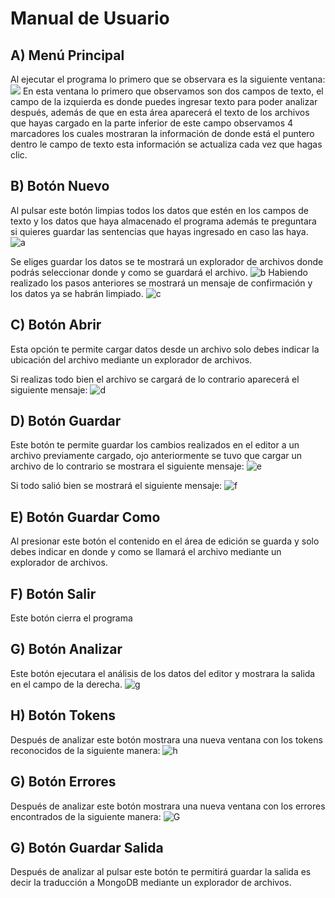 # Manual de Usuario

## A) Menú Principal
Al ejecutar el programa lo primero que se observara es la siguiente ventana:
![](https://lh3.googleusercontent.com/pw/AJFCJaVZsax6MN5hK90fXjtohl_PiVGtlAtBpOhXQ85GXA9BJBWssLXmlE6S_9nxyRouUWl84-QhFfIGML-Uf91v0D8ZT0_U74iGuNSky558jGux-7GTy-va7SJZ8zZBXTQYR_TjZ5pcKU1M8w_z7qbvfFFAOJxUFXvJaBk4Gv0m8IBOmUlSaoPvkElb35n7ydEOWUegR-xLqNH4Wg6rO2SUJB-R1M5WWAwtVylHIl_gIjkYh5bls7Lj4Jl_afDUjRrFPeuxvrpXZwRHKHIXmORJ_ofhAdgQYlW7JaE8HjKDh-Iz3bBFPq_gkdXWWYfsuz4Q2c6B40WKL1K1821t57k35y9oAUKMxsu5dI2hhvcxttdF3PqD2lVuMnMAokOxdvdCv46V-dgX5DsctJtv3lxjQIgIC7tTWip2EkqoQy0gspoUB3wBO4L3E-r_aKrmhDfu6tpw-c5nxIH_jtYpD_gHG3TcdsxzCnUuO97kFh7JUrJBQYkTpKEXenfAXJC1zeVMOmTL0c5_qiNMGiunBUvinmtjL6_0V6Hp_tYqZjeYNkMDNXQpzn0MGjC9QIoARFOnfsxL1D0uNnNkegX17iXfRJoPflP8P5e0TmwoMIl0iuThn3P7C3zPTZvt3FRGfBYXX6wLH76PzJG9DSHw8gsYnpyWmL5I0Q-I3YqPU9z0q_XsBXcvzguAH56ir5EdSIxh9Dp7T4CB8LIsSu-Hisphe848mW716WqHzCZS1p7DpeJUjRjLL9DhO3X3REDeNu7Mn7bjT4C9HMfTuMMmACDAESlFEjErn7fA2jJAyCo7LsGC1fPBoFdZRXe6QnHR-M7BEQ8fcu3B8DlOyCpHBcjq2NtB--zC8Nsk3CDNySlB8j4vnBcbrWIj8KwzWJmwWRmWr5Y6LHJx5GrBmw-fLxy36y7xpJaAzyFdJbfrx1B2vTSyhiYdued1d7ucJPdE4XkkxT4Pj-WkanrTdItpgB0zdHNXphxK1xfs2mq_e0-vze4OoeevKefl5p-xjNy_MM5qwRbrlES1SRnXldfB7OWwD6nOQeEp0fCbwTQ7MFI=w383-h204-no?authuser=1)
En esta ventana lo primero que observamos son dos campos de texto, el campo de la izquierda es donde puedes ingresar texto para poder analizar después, además de que en esta área aparecerá el texto de los archivos que hayas cargado en la parte inferior de este campo observamos 4 marcadores los cuales mostraran la información de donde está el puntero dentro le campo de texto esta información se actualiza cada vez que hagas clic.

## B) Botón Nuevo
Al pulsar este botón limpias todos los datos que estén en los campos de texto y los datos que haya almacenado el programa además te preguntara si quieres guardar las sentencias que hayas ingresado en caso las haya.
![a](https://lh3.googleusercontent.com/pw/AJFCJaVgHbyJ-O_v-MUYLS3bEL5Jyg4tCYOPSAnS15UHKpGcb7-HrgzT50ZkxqPgddcmdEye4kAqltzCIL5fWNFL8TwYkpXHZIVyl0HlCBtEV7Fw05shRb0LiOVn_2TlfHi-2DL4Zi9YmGNIspVgl6L5NUIRzYY_bZuWdFSJNxP1gM2RE6Bso4OJ6Lpmtx_9GqRWHzXpOQnJTX9WlI9WMAVYvKFltXsu8z-ydSA5dWOq3FNWJ1JVQdZBgLiA6zcmugEnsQUhmcTfI85nfGaY8u9Khcmflr7rdsOGAb4MjYsMuiC7tXlhC1ojXFEdydMsBsUuz_WOaL31QzRSlR9r2uduWW2i7e7Xoraa7R2J4haQGoN8sllRsYHZu3lRe5Hp0jxFzGQn3T4JFtVfhVBpb3e5bGIRtDKdG50MjVL5FI2pq9NFTugf4bzpHTkkHxXoU7zYKSd-aom_MlSi404rGWs0s5QITVNH9I_ZCEh5fL1if0utREy7m4puwAnBWxoDlMwNQ1I3ZkYNLzvxt9G2QvTLACkjDiD5QCWTxwq1Z8jQDuwYLlDHlOfLZNobC7BJzTYhTwzY0WzC2jB7iuFcjkwNF_a9M3wNZ11J7YG6K2JJjCV8KLo4RYuyMEyHJAEygIImj2uFIltzY4GPBjiiqyI5OFBxMX6Dkzch-c2phLj66egIJUOP9r83xTJauIzQ2VC-OdsiTnaD1Zp41IIDMa4KrEl-DZ7NewBcPhbHxyRy-7AWHbhdV99SPUVACufYeK3zIAEbaklHWZXmEa53z01QOzoR2PKaNIjGFno7PX5me-obxEYp04xk-hYsgyX2Wfzoj_auq5QwntdLu-Xp1Bv1ipgA-O5cF9HkfV5W6boa3CWLhoxkaFB7lnpRczmI157ccj7xKrcgiltYM3XeBKy3rN5TWF10BoV4VfSD8m2uPcd9GpEXFuNlNwDid4qsZL6V1-35SDtykRVlIogX8e_O6st4dQ47FxAbOZ71pnKRze9N3zkssp0dhWGxjDIfukEKLWNBnZ7ofNF3kJLe6bdAxOKMzDDCg1MUIHtxXDA=w1771-h938-s-no?authuser=1)

Se eliges guardar los datos se te mostrará un explorador de archivos donde podrás seleccionar donde y como se guardará el archivo.
![b](https://lh3.googleusercontent.com/pw/AJFCJaWZrK4PKyV6Xyzu1Kmo-jW1wEBPDLRTcvtam9LVgpg37AZM6WnH8jx1s7MZLTbKh2MKs01cWGiMpHPYHA9WmfpkkTVavkgJNA76yLNU04qOCnEDAfrOiO7QjVe8ueePRCjH0EAhNL36ZFGJQWAkNvELlK8_G9gPA4UwPRSHvoN3RXonlcjb7L4iDuoYPMRzj1sTJffX_Hn4RevPkERh6mFrxBCpgm2vW6Pnbb7Dp5BGon8zEa0VyKlfxOeeNJE1XxwifyEp1JOyK0AVE-DZkMRFNflr55FhB4lcsZk0W1vVtgiBFU8eyVw1VHRiw5HM--S36op_Nnnws98S19jwQRKyTfVFTn1JtXV2RsYOnNPVijU0VnXqvjFOfic6FCnTiGqRE7ePYKS4KUYaSxFF1VWS9EGb3giqrDEQ-CVaI-_Pmshck1jbxP8IVEbdMCYZf1WkfbiayZLd-qaQYcOJU3YCoRVHlRzrPqs_-WREht4UZmiduMFywbPcLZXGsxqoY-xxzOREHCkthWD1mOIyEKIel7q2eeX5r0kdhCs6wVQA334X8zVfXuwbsBtMUUyYQuZ67UPT4Dyw3VCFn8jucd4Jj3ePXLafY7vSqjhXxEOvHdhyWNaoj8B4kzdobJZxKLD2XYHIWRvNtSu_IrOVtHpjcm1Z_iFLUBIRJQgStwYahOrqlI_sHM1Ri7DqKN-sEjnLG6p0Oz7O1U2DdPFOje9m_Jc-Bt1sifKRKYOABjqqwz00diky5KSEV5LnIPK1iCEWyKOsxDbpeTb_sidmUE5aUl2bGlHTW4QR7-S4pA4mRXXsb1kntCXToWevmIqiFJrVxu8rqjAqdOx9vQfvsDLTugHnY9iyCNeerNxiGttqaHLtdjshODkWcrP3f648lZ-dTtaPRBKfv4d8XXdIGOcFNhg8cji7kF-qgKPis9kZoA8VYQkIWWWy1UnegK3vZVtealxAWULWGxu05qsdWXubp1_LBKcoNg5D9obPYPej470JvMVhplPyX1_FYqe4lyETcWMg5tDMG6_yTvBILQBRZXDQQAchM0h2oZg=w943-h591-s-no?authuser=1)
Habiendo realizado los pasos anteriores se mostrará un mensaje de confirmación y los datos ya se habrán limpiado.
![c](https://lh3.googleusercontent.com/pw/AJFCJaU4jG6ld46hnlYpQaCT4Wj1Yw9Q_3Jn2IzpDKloqvsfcQjuuAc89JphTI_pWey9HOtV6yo_K4TKPtopjy7p-RvZstBiCpMjASJb4sld6yNeFNtGQVM805KoU4nwXYafG4Jo8tcYCNcQUdAfUtu8fEm62LGXSSZcrRrj8bx6Rj4nJ0Oi9MkJaa7KVAqa7XpsWC1WTgeGcaJcwufCRI5pfADOJfQd0NQAEX3YfhPX__-yvz3laD3HY6EckqD_X-kR5JY9Fwmyf7JC1ahy9rBJ9sZbaKZDoDrX9qw6zSMEJgapb7ikNDk3am24swoROAFPeQBHiF586haqR5mIe67c36hbEzL_HUf6uQFGUjBDcCTgnlU4fyxhcko_2Y3uxqbfmrL8bbtsVQyOLalVS6XlCyKhnstn-2lWEXrcHi5L2uFgNLXyf8KmmQVVWtqzJdaujOvEwoca-dp6kKnrnRyD-fAYN-uOWpnMEr9F6Vf59x-3R6vln7Xll3jTTAV83luxmsj8pP1L5Y4Js7Tsi-4Jg1nt0i-jOLUJjWpM4UT50N4KhCZMAa1Z_-N-at9e3qti8vLmlqedfD4fChaQj9qA--yG_B611gBsdK4DenyPdPwtHfJyOQflGsL3VD5g4qZpJQ-T4NIZ7M2Q6kJPKW6079Nw2N6xHam4jSEyE5K5OQL1d4i8pcvAomFNAPqzgS01qC-pqbDJgamesSleZ3ffc7LE1ewzQOFyje0D7k6IRuma-Fa5BGmZU9j8zm0eQjIaV9IQL_xZQdduCPlA7oGGyCvyg6ahDKBKJ5cXZ4xDc8W9Pum1XshO9ZKWYh8PcpLfFWFA4Dzt47FT0tzTwJgoLkky6UMV51pBNSI3wy8qwtH-WJOOT2HFl3TnMNynzbiJLUDhhzi0sKK_FbBkp8-Q-3XozloE-fZdbpqhaqCogzvENoeRI2AHET21NEoMhXbgG024_NULT-sNyCj4bzvDAKMCleAHeyAcLMp2MeXLGFmJkwig1RWhd_jLV3GAgYMbPZgkL-YbW_TMxbQnHisyVzpA4L2fSPhBx9iKJ3Y=w838-h541-s-no?authuser=1)

## C) Botón Abrir
Esta opción te permite cargar datos desde un archivo solo debes indicar la ubicación del archivo mediante un explorador de archivos.

Si realizas todo bien el archivo se cargará de lo contrario aparecerá el siguiente mensaje:
![d](https://lh3.googleusercontent.com/pw/AJFCJaVqXJxFA4Lw974MrG-Ua8I6qSltFBz6aaDLNWsTB0rcbI1PoHUjKf_vA8mWf4Ynfgur3KBaV7C__lAS1hGsxt2WlTYL6xcucTCd9lUI4tjBSwbT-waE5-pduXiYWoKJqK3ONzvdySZbfXmn2PWDB61pWKevB5FMBuGSLwwtPCmJQCddkuizqSELtjvApCY7sUPU0_uJe3Ij_a8k7uhu9F2upoTpSZ3LXQKmItTxe4jzps6z8oBevgU2kSRa7nr8FGeMIChUG0pYQmsJkViIy5iBrDRJU5SkuIaQreKpLbud3gbpX4mIZS9DVB4Q2btXaaxExhpqtAuHWP-5ptON-dGJAo7pUDujIfWWoU50MZYli-c-S3uhv6H9jN5cIoJuF0Yk0GMRN0FhEctjcyxG9aJ-oNLxjlJKIri-aa7H9Rise9IXa-Olk1d7-ja-lWoaK1F1WjUSo88-RIN8uawHdl3uWsdaK90-dapirQOnQgmzJECASnWVZAqPpO4BVL_W9khvnu54OikjL7HJhE9b-kQkOn8LDEmfB3FudAhoU7sqjVlQgpN9j56Alt63lU0vZkU6iwenFIZ0lq_lO7SULqNfZ_Qr3D6f8VCBhf3-8_GKkYdQqAasrD13Vw7_oyTu4PjfWE7jZyc6eMtkVyJ9rUQ4g2NQZ4HOE0hZlU3zXSnv5MZC1WJTOorxqGrvvOyi7Asg6YCvGEWhEc6fpiZFRSoqpGUqGUhGbpY0lX5N9CBHJMM90YyB0_u2brlN2jGblbp58Cy5UYvBh8Ai7LYP8Qr7cFyhSeK4rBRiwGH30Td3b7C5z2hvw43bhq5vjlxdUfUtDxvEOF79Bz9Vf5JtLZ3l-HC8LhwJedtLFLN9y2MD8hg-R0NQedHLsGs48m8c7_UU0ehuI3RF-L9bhFD3hYNKffiKPzZMcHlAUxn6fIpIUm1A7VwYvyblxwbtqCGo9ZKL4yd21yMmMDYMGG1dneuV9lu-zDLQWCJ6Tg-lRBJGWeBazUqcLmNkZOruzM2KH7ollN-mH-zs_I5oLOb_5sZp-rplSJw9_CbiGnA=w302-h217-s-no?authuser=1)

## D) Botón Guardar
Este botón te permite guardar los cambios realizados en el editor a un archivo previamente cargado, ojo anteriormente se tuvo que cargar un archivo de lo contrario se mostrara el siguiente mensaje: 
![e](https://lh3.googleusercontent.com/pw/AJFCJaXHLgLARIjl6HtFs3DKp0qqyiyChZEz-Y60lii8Lt84YP06TIQFNucIoHAWHyJiPLcEgD4rfiRHfmZ4eStDiP3tYj_yWic676AAqmHSd4vdCU-PG98R5oFr2BBImB9-PRsUXpICz6T26zG4v5Z7VEM5YUqlB--6rQlv371ohzefWIYO-csVGaFrsew17_n47a0GmlU6Eex-uYKL4ins3mi8TlvFW61PJLo7XRzkdQ4HHGjNnfh1XKTwlfd8ocKl8Zc-sqLWy4mOvxcQ1JjUx7L5tT7RxaNyWxfBSJmaw7-dButndBoHm5XxWTo9cbzTkNDdG3rESpHHGj5WkvcuQ5bjVAEGGZdq6O4YnhuVWcwBC0i0tVXk4OsqfTosNI0LSqI4YxtUanfi-5jXkzRdwztMSSEaSUMhLknZQBMNOnuqr5tqxt2QySPESnSS7OxnmEund24ER64JdQr9-2MOJdYsPRNusveGMwBm1Y56oVnTL1CTy68VXwjMhCg1L7GHTSQBI5giD6zQ8vLS3kfsJEeOwsvaU1r9KqCgUCE5sx8blbOd5QJtWGkjtRr2SXUe3RzbQMHuP9NsY35CJm-mlSn6iGpFcl8xRbDQE1Yg757Pn4m_sXSACxnwlRLUOh7LFW-sY9BbbOZjgnh-2XnpaF6CiKoc9pKNY24Pa_YPhy7lLdth_S7OI-HnV5sqvZe9YR9CcFJvnhWp7MzoPTzuXI3EHJ0vyVsvg0oO0Xw46mez8s6Yl_cvvdO9xim4ig1KqV26b4vvDlmJRYOqRr3YhX1N57DnB0EQZgJKmZccXAJvseugRml0-Er562Dw5gVjNTuuAk-iAeEQxjCIWNRvywxtWYnAhcRAQ_hW6mYYIFkO66z_C2nDEsLyfvZqlqHGlmv6con64CTudODE9MAC3-f83QKWVNfTbjT2s_vFS8jeeQAjqpMybu5WPSvxXlcwz_C66_jbBupldslKL2p_1-rU7XNgWkh4ags4S4q7DnXbCdFQIVPfFypwB99MIuD-U7Dn-4UY9GA95aJhYiDIuuEjKVj8PxYGlmz8r4s=w355-h212-s-no?authuser=1)

Si todo salió bien se mostrará el siguiente mensaje:
![f](https://lh3.googleusercontent.com/pw/AJFCJaVMiSYicmmOm8euOTGKGJbZMWbK8ZfX0ACuNCZOjDO3YCVNxUdsXIJ0LubRa6ysd1AOyCQlBkA3zyFz1sItJbDqmyDnPcuv7AwLimG1Pq35nGs_4lKXRAs8N-kBkeZ6rgFQwaO5oi143tFKEbNjCrCaENDoeW1ZKulu9fXr4u8RlK3XqpvBcyFjFTBw5NhDoalCZRuqtdb9KCIWbN5Duvom6vHIysXGwA-sNc1RivZ9HIbXUNLnvQxjej-4ADJZ2OpbTedCxr8578zjzHRv9jUUZiiDObUgj6tRg-mTsdh5kyF6U2EUdF93MiaGSSwT_ocXYW_4bt9SAw6WEazDXjRfLvqT7qj-SOf3Wz8T0Jb7gTlV1T4iMrj810zgvkqEDoy-u7dIqmltc87oNbEVTAQiZJBGyp_mmDOvGScwMekLy1RXZF_p0sgrVvv1zXdb8GmSqIfTIPmVt2Dc16OzCJ-nwlEuXvdFhgsfKsCHZJVIdY2YYn_pVq1FW36OBPel4YGwwSTPdb3xzOdyLO0hnDeYdEjUdqD188KZoXsSoNyO7k4hln7Ggks30J3xCt7zOOjVtjRUfngdIh-27ddcRt09Xsamker_ElCQ2AP-IZ-Lpmk8zb4OTJ3mJTjMZMbSP_ch-XMVbM7D74TzTVZX0_DC-vY_7X8KRLLbzBb-Xbjfmpblon0ZWT5rXpob4WyV7YwFl3KsOGw4ahtOLUmuG-h1njEoSSoIDVzgG_VQOcymfwEA2wl8zrSy2DhAU7gfT3YQz_YH_HNy5MYxQ1omya_WPlW0pdpifTAAeqJXJPaHOSLLxWVsqfyvcWKoEfH5q-N7NEdPkxtIUMoIwooOXJPfaHhFbzmuX8No_wt3U2_bLEcB8P_OuJrbgc0zBPEbcGKG-ceFeN9VXyOsxRWi3F3HdsVgEvpIyOUTRBX_801Pat2f7sgPa1z56YbxX1lGNo-NWsNmKO2zjx6TS378VHn9-30DiXdimFfOhdOqhX5T14Nba7SX3PPZEF-tv6TI40ueCc5V3JoC6XNXdN6Hg8ZFelNooqkoCjLxFIY=w323-h201-s-no?authuser=1)

## E) Botón Guardar Como
Al presionar este botón el contenido en el área de edición se guarda y solo debes indicar en donde y como se llamará el archivo mediante un explorador de archivos.

## F) Botón Salir
Este botón cierra el programa

## G) Botón Analizar
Este botón ejecutara el análisis de los datos del editor y mostrara la salida en el campo de la derecha.
![g](https://lh3.googleusercontent.com/pw/AJFCJaXFuswDihwPXCGvLS6pg4du_aqwO4Ml4D18aT-lQ6qNKs2x3pCorj46uRunTzVjlX0S5gh2w4nLpDfXp87GAzLI_k43VoMve2PuKJG7zVD6jlyEouWOm34_Zk0WeT1lzARk_twJezC71Zci-3wwzVsPehqMLC4bMIcS0FeE-cE-l9orvbPDRB-3if2Di0_qu47516yVY_77W4D5GQ-rNNTyqACRbrx8VaOuHq7JfW_c5pRIA_T5bQrnRMLjdnF_BbzSV5V4OXBj7EeSva2ZUXbt4YomZlNBJqQMGPz-_x3rmWSxskCGvqzPAoIkW5Q_aSGAyst8fG2_zeNmYRYDb5lT9I-tcA4fPyfaq-DbAPtlM6idlZwGbwoRU4i1WlTfayxNaQ6xDFGREw671trBzzxRMWVBqnm6UIrtp9szMv9VJ1Z7NaZq2gIVIUYj2QzXhAPL2yytCKISU5URSP-PHtGgEj68hb7sbJavqhTOdG3UfLpAWqKaKbdcN3md1iQGrr6O7pvWdnD8QiZhGsfLHYr2j0bwgB4udTJI4T58k1hIQr9Y2-Pd2S9sFyayAbsFCxuvV4BJozL4jbmpAuCZeKLnOvCGd1XmpOFKGPyCivB0JjHQiIeclnRCa6IE3SN6CZX-6VwJZPuapRkNZwTYaiuU-jOQ_PmM05MIY3i7sYrpTLMeKwZAvmdtNe3CMP4GAX4KLNxoAaS0WDS4VpF7_rwsgBs8LsjZyGqnjOkE3a-ws3VQx8aSv6XLm3DnEsFeXqGT9sMLgQ-O5k6HkbivFpZyM_wQPzqdpUO_5TzwdLwBUqA1V6PAXCTv5FuU6pH4nnLq-Ci5ej66IqNSWDM9Sm14hCd1Yq1Wc_0u2wxBtHOPXvVfDagTHgMjbRh9M8FbSTKuY1aRovO37Q2FkcVb1QNEWBAgmh7IggP4te-HYsrW1FoakZ7CBc2KIrl_DaqZeszXT_2guMx4Cf6Dqepl534XFiySi8m7hR5YlOQ5-I9n8-arURPfl7xvlovkK0eRZx99sdK9skOnoibDKoumVOnyOkgoezp4yKGC_Fw=w467-h249-no?authuser=1)

## H) Botón Tokens
Después de analizar este botón mostrara una nueva ventana con los tokens reconocidos de la siguiente manera:
![h](https://lh3.googleusercontent.com/pw/AJFCJaVIdQ3qtJ6AAEIFWtc6skXebhcUGtdnFK1BQ1Cy2HL_32PzpYUD_JokKAe_5rzWUmc-9Dj7hcksoKYmPGVjpaJFABc_gKqZHnTc_6uDOX5uwYTr6oPiUR7rmmfLe_RanOfx2LgyfMUsxvovxlIBjbsp-GgSs1yzH2nz54RxAWl0-XXRIRizRBPUm76nEGw0JeqkyfoobEBkE8dnH4shsWuLe4OgNqJ5BEJK1_TfzkDdmMa5rSs1VjeYynYCi5kTpV2ekE4nicB4EMmjM-_RzxAuoTvtmzFdUtu525bXTT2ox6Rm00FsgUq9E80xCruaMeCY18Fy1j2c6Oy4xUQAeYGTe06SvQZLssPsvEBkjyZjBjgkawFNq4-pXUyAJ1mqoklXzav18vy9a6IcAG-sUp2b9wGe1fcSARW0bwNyruUxyAgAXEA2-COs0fVyHGGQLh9_h1-7Jufi0DbN0h_GeE1HU5iWAl0Fz3f-bYCKzN9i7nP2xrs3LpPkxDJWi6STu_y4n41OR8Qd3lhbNExRCyYAWFxaF6kYJqXFHpgQOba1sa5QUu5r7-DqUNcyKpo4c4NmTImg9zw2opU5rXbNx2Y4gzZkEwGe1B0SwdGf_99TQuwbfqXjE6DcqSB-yGERmoFVu3W9EoNPMG1AHI6GKCoOKSVTR1feTnn-QpCBSvVmIYlpvSZ8I0Cy2tieqCThWeOaqC66tqXTdaHCwZk73znewxEDZXRV3JV9UisqMSOYvPckcEHB7_5ebTJUiLdfH1BSdsEOVIOEfRzjYKzpBrtv-BZ8QzOx5_OHeonE8xqvorxLOT1DqLylonu9LNSLzOGfaWHJ7qJvW8KqIVLylwTufnF1W5sGQBk8ErS8NPgrMnAO_wydnsUkVEhtRKeta_UsHWIiN568z9UO-JX7Pp4F04bDhFOlEKJPPbuqZ7tTKfAv37jbyKjOmCCIygpENvSZYDyOwv50fJRjUYFG6bXrtJ9n9hKQ687Hp1i0w3ndO983Os0UDYNXaEWypW-LzassygJpoSPLD9iOEWG5WOsMIHx1_jYLiR7N3t8=w248-h197-no?authuser=1)

## G) Botón Errores
Después de analizar este botón mostrara una nueva ventana con los errores encontrados de la siguiente manera:
![G](https://lh3.googleusercontent.com/pw/AJFCJaXxVPE2u_Vzb1XhUCCsI8bQctMzYiAlqYf_ktcLlfLHVDtzh-8pLnpFwMK6qLZILFYM2Ap2VtcpYjEtwjV5jGE51pH8jGwI1UWiOgXg9IEJ2D2Nj9NV3t9gEqasBjbB1fuqWWn_fDvsGDTM1TkXjsUW-WXcdlrDG3_CPQnBNSLMOrja3jDW6wOVOO_JkWQcS_khrGspMlh_4SbFgKc-jl-3sryvfSLtHu8QXJtckCYxYWiKXj1ShV7bk_qROq2PuKXomhvDhA3NK7dOjHBABJpRDYAmH1Wn3ZaNwTsRvAMfIBhTNwQuofE2zvZawVq4qJwlAhXmsW1wf_ogEpIZI_8jfMamU9iGvtpLPecRwLDKvMZ2eAaPvZocOp8To7nByNnIBDYVKQ_k7CzvlIJeu7TWnf62J2URGlAtHoOPB6wRMX6Miqp4MmoiumG3iz6DBi_OKQBJc3BUlTUQH2nHEfZrnUel5bw1NBRpEeQmMTBbQaaEHmc1ecn5Q4eSoIm4DGKrVGEZISEA3kK9Ax4NwU4eDX2eStRtqX2HUlNg4ffo1MZc_Uzamr1F1AhU7D3Uww_ByNGbdvvTHq1hY-qdCcIlhfZptflZjIPjxXYlZJXoyHJaRTLylBY4xFfjfLEmSVgxUTKdLaOlcAGi52Lmqm75l2ZnciQTpAewk3kLma6q8pCDmBVW9BJ6ifN9bgN3vEn6xua8mjKoutijWuaLknJR0SIt8bk7gFSqZ-3WdSkghOEFiiGLRwW4K_cNyjV_RRM1XoM3RBKD3_yqUANSaUtyoFep_Uy_bvjtYnqQI8yJ5JCeBbTRzEywP3jujvL3Zo17uU6PDAz-X5fhpBg4uPPDIu0oMk_u16HvB3qC-F5rcwfZvZUPWXYmZiPu4vaVnA77EmDVc1-zslTtEMpiZ0JQFw-WvzN1tZzRFMX2oyU7z3dpOqWhksBeXriv1mLU8304iUmqpRCp_5EACiAJ-61rP4bCWqJJpX_pr63kS7CPqawJ_NAbJ6_aE7nhSdw4DDRtc3hgQ2vkS0q8CEqMqkgrwcn5oG_0wEg_9Cs=w1026-h661-s-no?authuser=1)


## G) Botón Guardar Salida
Después de analizar al pulsar este botón te permitirá guardar la salida es decir la traducción a MongoDB mediante un explorador de archivos.